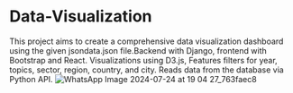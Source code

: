# Data-Visualization
This project aims to create a comprehensive data visualization dashboard using the given jsondata.json file.Backend with Django, frontend with Bootstrap and  React. Visualizations using D3.js, Features filters for year, topics, sector, region, country, and city. Reads data from the database via Python API.
![WhatsApp Image 2024-07-24 at 19 04 27_763faec8](https://github.com/user-attachments/assets/0bfdc10c-ff6a-4bee-8a1f-98aa5a9918c6)


